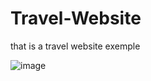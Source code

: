 # Travel-Website
that is a travel website exemple

![image](https://user-images.githubusercontent.com/79344040/122626544-8c694580-d081-11eb-9b73-dfa31a467955.png)
